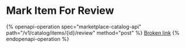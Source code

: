 # Mark Item For Review

{% openapi-operation spec="marketplace-catalog-api" path="/v1/catalog/items/{id}/review" method="post" %}
[Broken link](broken-reference)
{% endopenapi-operation %}
